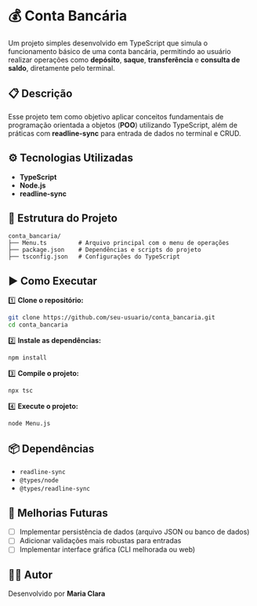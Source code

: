
# 💰 Conta Bancária

Um projeto simples desenvolvido em TypeScript que simula o funcionamento básico de uma conta bancária, permitindo ao usuário realizar operações como **depósito**, **saque**, **transferência** e **consulta de saldo**, diretamente pelo terminal.

## 📋 Descrição

Esse projeto tem como objetivo aplicar conceitos fundamentais de programação orientada a objetos (**POO**) utilizando TypeScript, além de práticas com **readline-sync** para entrada de dados no terminal e CRUD.

## ⚙️ Tecnologias Utilizadas

- **TypeScript**
- **Node.js**
- **readline-sync**

## 📂 Estrutura do Projeto

```
conta_bancaria/
├── Menu.ts         # Arquivo principal com o menu de operações
├── package.json    # Dependências e scripts do projeto
├── tsconfig.json   # Configurações do TypeScript
```

## ▶️ Como Executar

1️⃣ **Clone o repositório:**

```bash
git clone https://github.com/seu-usuario/conta_bancaria.git
cd conta_bancaria
```

2️⃣ **Instale as dependências:**

```bash
npm install
```

3️⃣ **Compile o projeto:**

```bash
npx tsc
```

4️⃣ **Execute o projeto:**

```bash
node Menu.js
```

## 📦 Dependências

- `readline-sync`
- `@types/node`
- `@types/readline-sync`

## 🚧 Melhorias Futuras

- [ ] Implementar persistência de dados (arquivo JSON ou banco de dados)
- [ ] Adicionar validações mais robustas para entradas
- [ ] Implementar interface gráfica (CLI melhorada ou web)

## 👨‍💻 Autor

Desenvolvido por **Maria Clara**  

